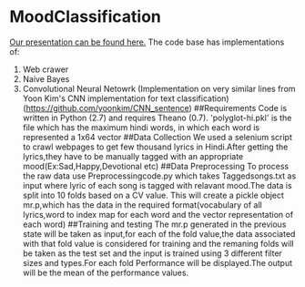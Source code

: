 # MoodClassification
[Our presentation can be found here.](http://prezi.com/mj5sc4nndzx8/?utm_campaign=share&utm_medium=copy&rc=ex0share)
The code base has implementations of:
1. Web crawer
2. Naive Bayes
3. Convolutional Neural Netowrk (Implementation on very similar lines from Yoon Kim's CNN implementation for text classification) (https://github.com/yoonkim/CNN_sentence) 
##Requirements
Code is written in Python (2.7) and requires Theano (0.7).
'polyglot-hi.pkl' is the file which has the maximum hindi words, in which each word is represented a 1x64 vector
##Data Collection
We used a selenium script to crawl webpages to get few thousand lyrics in Hindi.After getting the lyrics,they have to be manually tagged with an appropriate mood(Ex:Sad,Happy,Devotional etc)
##Data Preprocessing
To process the raw data use Preprocessingcode.py which takes Taggedsongs.txt as input where lyric of each song is tagged with relavant mood.The data is split into 10 folds based on a CV value.
This will create a pickle object mr.p,which has the data in the required format(vocabulary of all lyrics,word to index map for each word and the vector representation of each word)
##Training and testing
The mr.p generated in the previous state will be taken as input,for each of the fold value,the data associated with that fold value is considered for training and the remaning folds will be taken as the test set and the input is trained using 3 different filter sizes and types.For each fold Performance will be displayed.The output will be the mean of the performance values.
